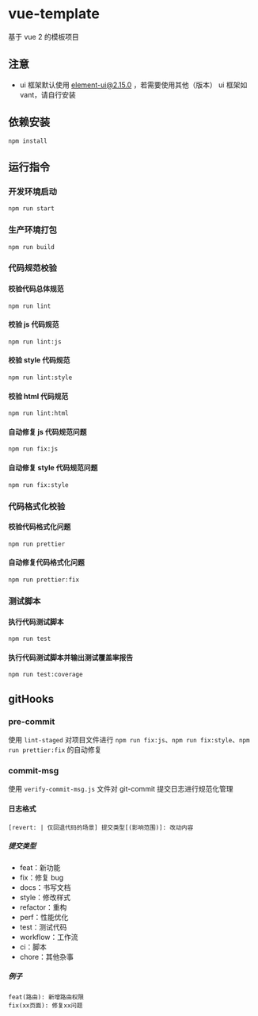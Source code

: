 # vue-template

基于 vue 2 的模板项目

## 注意

- ui 框架默认使用 element-ui@2.15.0 ，若需要使用其他（版本） ui 框架如 vant，请自行安装

## 依赖安装

```text
npm install
```

## 运行指令

### 开发环境启动

```text
npm run start
```

### 生产环境打包

```text
npm run build
```

### 代码规范校验

#### 校验代码总体规范

```text
npm run lint
```

#### 校验 js 代码规范

```text
npm run lint:js
```

#### 校验 style 代码规范

```text
npm run lint:style
```

#### 校验 html 代码规范

```text
npm run lint:html
```

#### 自动修复 js 代码规范问题

```text
npm run fix:js
```

#### 自动修复 style 代码规范问题

```text
npm run fix:style
```

### 代码格式化校验

#### 校验代码格式化问题

```text
npm run prettier
```

#### 自动修复代码格式化问题

```text
npm run prettier:fix
```

### 测试脚本

#### 执行代码测试脚本

```text
npm run test
```

#### 执行代码测试脚本并输出测试覆盖率报告

```text
npm run test:coverage
```

## gitHooks

### pre-commit

使用 `lint-staged` 对项目文件进行 `npm run fix:js`、`npm run fix:style`、`npm run prettier:fix` 的自动修复

### commit-msg

使用 `verify-commit-msg.js` 文件对 git-commit 提交日志进行规范化管理

#### 日志格式

```text
[revert: | 仅回退代码的场景] 提交类型[(影响范围)]: 改动内容
```

##### 提交类型

- feat：新功能
- fix：修复 bug
- docs：书写文档
- style：修改样式
- refactor：重构
- perf：性能优化
- test：测试代码
- workflow：工作流
- ci：脚本
- chore：其他杂事

##### 例子

```text
feat(路由): 新增路由权限
fix(xx页面): 修复xx问题
```
